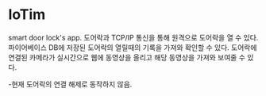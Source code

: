 # IoTim
smart door lock's app.
도어락과 TCP/IP 통신을 통해 원격으로 도어락을 열 수 있다.
파이어베이스 DB에 저장된 도어락의 열릴때의 기록을 가져와 확인할 수 있다.
도어락에 연결된 카메라가 실시간으로 웹에 동영상을 올리고 해당 동영상을 가져와 보여줄 수 있다.

-현재 도어락의 연결 해제로 동작하지 않음.
